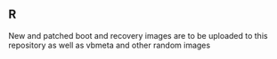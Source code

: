 ## R
New and patched boot and recovery images are to be uploaded to this repository as well as vbmeta and other random images
